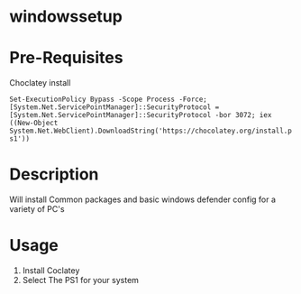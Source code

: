 # windowssetup

# Pre-Requisites
Choclatey install

`Set-ExecutionPolicy Bypass -Scope Process -Force; [System.Net.ServicePointManager]::SecurityProtocol = [System.Net.ServicePointManager]::SecurityProtocol -bor 3072; iex ((New-Object System.Net.WebClient).DownloadString('https://chocolatey.org/install.ps1'))`

# Description
Will install Common packages and basic windows defender config for a variety of PC's

# Usage
1. Install Coclatey
2. Select The PS1 for your system
